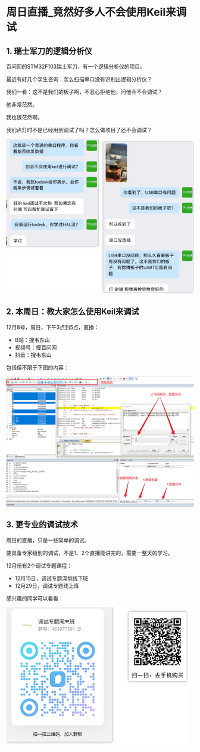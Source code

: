 # 周日直播_竟然好多人不会使用Keil来调试

## 1. 瑞士军刀的逻辑分析仪

百问网的STM32F103瑞士军刀，有一个逻辑分析仪的项目。

最近有好几个学生咨询：怎么扫描串口没有识别出逻辑分析仪？

我们一看：这不是我们的板子啊，不忍心拒绝他，问他会不会调试？

他非常茫然。

我也很茫然啊。

我们点灯时不是已经用到调试了吗？怎么做项目了还不会调试？

![image-20241207163126280](pic/image-20241207163126280.png)



## 2. 本周日：教大家怎么使用Keil来调试

12月8号，周日，下午3点到5点，直播：

* B站：搜韦东山
* 视频号：搜百问网
* 抖音：搜韦东山



包括但不限于下图的内容：

![image-20241207163555948](pic/image-20241207163555948.png)



## 3. 更专业的调试技术

周日的直播，只是一些简单的调试。

要具备专家级别的调试，不是1、2个直播能讲完的，需要一整天的学习。

12月份有2个调试专题课程：

* 12月15日，调试专题深圳线下班
* 12月29日，调试专题线上班

感兴趣的同学可以看看：

![image-20241207163948895](pic/image-20241207163948895.png)